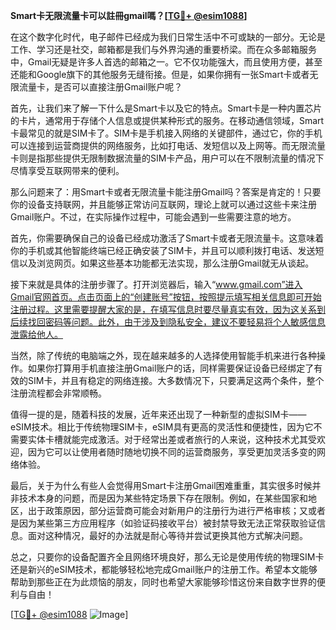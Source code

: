 **Smart卡无限流量卡可以註冊gmail嗎？[[TG💪+ @esim1088](https://t.me/s/esim1088)]**

在这个数字化时代，电子邮件已经成为我们日常生活中不可或缺的一部分。无论是工作、学习还是社交，邮箱都是我们与外界沟通的重要桥梁。而在众多邮箱服务中，Gmail无疑是许多人首选的邮箱之一。它不仅功能强大，而且使用方便，甚至还能和Google旗下的其他服务无缝衔接。但是，如果你拥有一张Smart卡或者无限流量卡，是否可以直接注册Gmail账户呢？

首先，让我们来了解一下什么是Smart卡以及它的特点。Smart卡是一种内置芯片的卡片，通常用于存储个人信息或提供某种形式的服务。在移动通信领域，Smart卡最常见的就是SIM卡了。SIM卡是手机接入网络的关键部件，通过它，你的手机可以连接到运营商提供的网络服务，比如打电话、发短信以及上网等。而无限流量卡则是指那些提供无限制数据流量的SIM卡产品，用户可以在不限制流量的情况下尽情享受互联网带来的便利。

那么问题来了：用Smart卡或者无限流量卡能注册Gmail吗？答案是肯定的！只要你的设备支持联网，并且能够正常访问互联网，理论上就可以通过这些卡来注册Gmail账户。不过，在实际操作过程中，可能会遇到一些需要注意的地方。

首先，你需要确保自己的设备已经成功激活了Smart卡或者无限流量卡。这意味着你的手机或其他智能终端已经正确安装了SIM卡，并且可以顺利拨打电话、发送短信以及浏览网页。如果这些基本功能都无法实现，那么注册Gmail就无从谈起。

接下来就是具体的注册步骤了。打开浏览器后，输入“www.gmail.com”进入Gmail官网首页。点击页面上的“创建账号”按钮，按照提示填写相关信息即可开始注册过程。这里需要提醒大家的是，在填写信息时要尽量真实有效，因为这关系到后续找回密码等问题。此外，由于涉及到隐私安全，建议不要轻易将个人敏感信息泄露给他人。

当然，除了传统的电脑端之外，现在越来越多的人选择使用智能手机来进行各种操作。如果你打算用手机直接注册Gmail账户的话，同样需要保证设备已经绑定了有效的SIM卡，并且有稳定的网络连接。大多数情况下，只要满足这两个条件，整个注册流程都会非常顺畅。

值得一提的是，随着科技的发展，近年来还出现了一种新型的虚拟SIM卡——eSIM技术。相比于传统物理SIM卡，eSIM具有更高的灵活性和便捷性，因为它不需要实体卡槽就能完成激活。对于经常出差或者旅行的人来说，这种技术尤其受欢迎，因为它可以让使用者随时随地切换不同的运营商服务，享受更加灵活多变的网络体验。

最后，关于为什么有些人会觉得用Smart卡注册Gmail困难重重，其实很多时候并非技术本身的问题，而是因为某些特定场景下存在限制。例如，在某些国家和地区，出于政策原因，部分运营商可能会对新用户的注册行为进行严格审核；又或者是因为某些第三方应用程序（如验证码接收平台）被封禁导致无法正常获取验证信息。面对这种情况，最好的办法就是耐心等待并尝试更换其他方式解决问题。

总之，只要你的设备配置齐全且网络环境良好，那么无论是使用传统的物理SIM卡还是新兴的eSIM技术，都能够轻松地完成Gmail账户的注册工作。希望本文能够帮助到那些正在为此烦恼的朋友，同时也希望大家能够珍惜这份来自数字世界的便利与自由！

[[TG💪+ @esim1088](https://t.me/s/esim1088) ![Image](https://i.postimg.cc/4NQfJmqS/Snipaste-2025-05-13-00-14-12.png)]